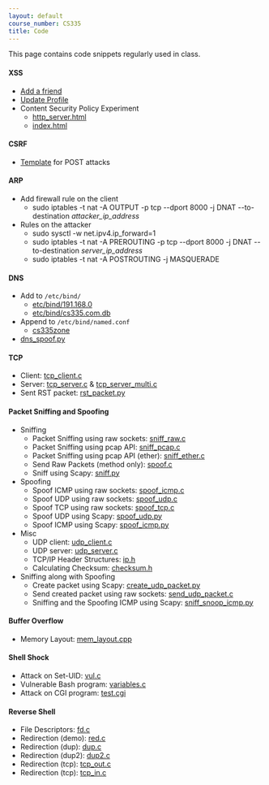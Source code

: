 ```yaml
---
layout: default
course_number: CS335
title: Code
---
```


This page contains code snippets regularly used in class.

#### XSS
- [Add a friend](xss\add_friend.html)
- [Update Profile](xss\edit_profile.html)
- Content Security Policy Experiment
  - [http_server.html](csp\http_server.html)
  - [index.html](csp\index.html)

#### CSRF
- [Template](csrf\post.html) for POST attacks

#### ARP
- Add firewall rule on the client
  - sudo iptables -t nat -A OUTPUT -p tcp --dport 8000 -j DNAT --to-destination _attacker_ip_address_
- Rules on the attacker
  - sudo sysctl -w net.ipv4.ip_forward=1
  - sudo iptables -t nat -A PREROUTING -p tcp --dport 8000 -j DNAT --to-destination _server_ip_address_
  - sudo iptables -t nat -A POSTROUTING -j MASQUERADE

#### DNS
- Add to `/etc/bind/`
  - [etc/bind/191.168.0](dns\191.168.0)
  - [etc/bind/cs335.com.db](dns\cs335.com.db)
- Append to `/etc/bind/named.conf`
  - [cs335zone](dns\cs335_zone.html)
- [dns_spoof.py](dns\dns_spoof.py)

#### TCP
- Client: [tcp_client.c](tcp\tcp_client.c)
- Server: [tcp_server.c](tcp\tcp_server.c) & [tcp_server_multi.c](tcp\tcp_server_multi.c)
- Sent RST packet: [rst_packet.py](tcp\rst_packet.py)

#### Packet Sniffing and Spoofing
- Sniffing
  - Packet Sniffing using raw sockets: [sniff_raw.c](sniff\sniff_raw.c)
  - Packet Sniffing using pcap API: [sniff_pcap.c](sniff\sniff_pcap.c)
  - Packet Sniffing using pcap API (ether): [sniff_ether.c](sniff\sniff_ether.c)
  - Send Raw Packets (method only): [spoof.c](sniff\spoof.c)
  - Sniff using Scapy: [sniff.py](sniff\sniff.py)
- Spoofing
  - Spoof ICMP using raw sockets: [spoof_icmp.c](sniff\spoof_icmp.c)
  - Spoof UDP using raw sockets: [spoof_udp.c](sniff\spoof_udp.c)
  - Spoof TCP using raw sockets: [spoof_tcp.c](sniff\spoof_tcp.c)
  - Spoof UDP using Scapy: [spoof_udp.py](sniff\spoof_udp.py)
  - Spoof ICMP using Scapy: [spoof_icmp.py](sniff\spoof_icmp.py)
- Misc
  - UDP client: [udp_client.c](sniff\udp_client.c)
  - UDP server: [udp_server.c](sniff\udp_server.c)
  - TCP/IP Header Structures: [ip.h](sniff\ip.h)
  - Calculating Checksum: [checksum.h](sniff\checksum.c)
- Sniffing along with Spoofing
  - Create packet using Scapy: [create_udp_packet.py](sniff\create_udp_packet.py)
  - Send created packet using raw sockets: [send_udp_packet.c](sniff\send_udp_packet.c)
  - Sniffing and the Spoofing ICMP using Scapy: [sniff_snoop_icmp.py](sniff\sniff_snoop_icmp.py)

#### Buffer Overflow
- Memory Layout: [mem_layout.cpp](buffer_overflow\mem_layout.cpp)

#### Shell Shock
- Attack on Set-UID: [vul.c](shell_shock\vul.c)
- Vulnerable Bash program: [variables.c](shell_shock\variables.c)
- Attack on CGI program: [test.cgi](shell_shock\test.cgi)

#### Reverse Shell
- File Descriptors: [fd.c](reverse_shell\fd.c)
- Redirection (demo): [red.c](reverse_shell\red.c)
- Redirection (dup): [dup.c](reverse_shell\dup.c)
- Redirection (dup2): [dup2.c](reverse_shell\dup2.c)
- Redirection (tcp): [tcp_out.c](reverse_shell\tcp_out.c)
- Redirection (tcp): [tcp_in.c](reverse_shell\tcp_in.c)

